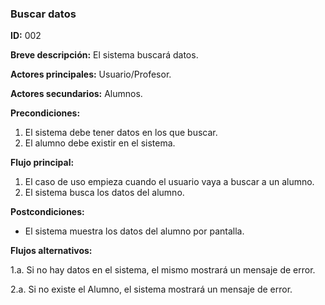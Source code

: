 ### Buscar datos

**ID:** 002

**Breve descripción:** El sistema buscará datos.

**Actores principales:** Usuario/Profesor.

**Actores secundarios:** Alumnos.

**Precondiciones:**

1. El sistema debe tener datos en los que buscar.
2. El alumno debe existir en el sistema. 

**Flujo principal:**
1. El caso de uso empieza cuando el usuario vaya a buscar a un alumno.
2. El sistema busca los datos del alumno.

**Postcondiciones:**
* El sistema muestra los datos del alumno por pantalla.

**Flujos alternativos:**

1.a. Si no hay datos en el sistema, el mismo mostrará un mensaje de error.

2.a. Si no existe el Alumno, el sistema mostrará un mensaje de error.
